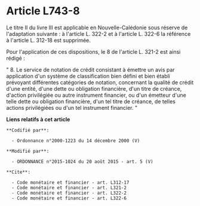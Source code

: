 # Article L743-8

Le titre II du livre III est applicable en Nouvelle-Calédonie sous réserve de l'adaptation suivante : à l'article L. 322-2 et
à l'article L. 322-6 la référence à l'article L. 312-18  est supprimée. 

Pour l'application de ces dispositions, le 8 de l'article L. 321-2 est ainsi rédigé : 

" 8. Le service de notation de crédit consistant à émettre un avis par application d'un système de classification bien défini
et bien établi prévoyant différentes catégories de notation, concernant la qualité de crédit d'une entité, d'une dette ou
obligation financière, d'un titre de créance, d'action privilégiée ou autre instrument financier, ou d'un émetteur d'une
telle dette ou obligation financière, d'un tel titre de créance, de telles actions privilégiées ou d'un tel instrument
financier. "

**Liens relatifs à cet article**

	**Codifié par**:

	  - Ordonnance n°2000-1223 du 14 décembre 2000 (V)

	**Modifié par**:

	  - ORDONNANCE n°2015-1024 du 20 août 2015 - art. 5 (V)

	**Cite**:

	  - Code monétaire et financier - art. L312-17
	  - Code monétaire et financier - art. L321-2
	  - Code monétaire et financier - art. L322-2
	  - Code monétaire et financier - art. L322-6
